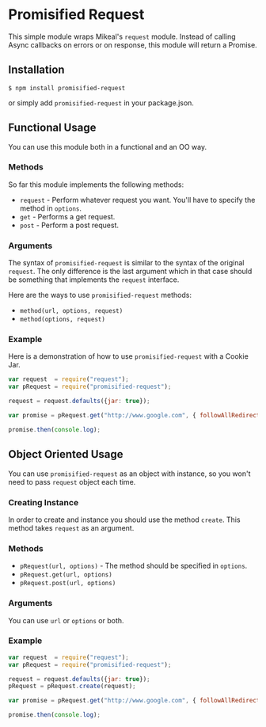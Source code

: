 Promisified Request
===================

This simple module wraps Mikeal's `request` module. Instead of calling Async callbacks on errors or on response, this module
will return a Promise.

## Installation

    $ npm install promisified-request

or simply add `promisified-request` in your package.json.

## Functional Usage

You can use this module both in a functional and an OO way.

### Methods

So far this module implements the following methods:

* `request` - Perform whatever request you want. You'll have to specify the method in `options`.
* `get` - Performs a get request.
* `post` - Perform a post request.

### Arguments

The syntax of `promisified-request` is similar to the syntax of the original `request`. The only difference is the last
argument which in that case should be something that implements the `request` interface.

Here are the ways to use `promisified-request` methods:

* `method(url, options, request)`
* `method(options, request)`

### Example

Here is a demonstration of how to use `promisified-request` with a Cookie Jar.

```javascript
var request  = require("request");
var pRequest = require("promisified-request");

request = request.defaults({jar: true});

var promise = pRequest.get("http://www.google.com", { followAllRedirects: true }, request);

promise.then(console.log);
```

## Object Oriented Usage

You can use `promisified-request` as an object with instance, so you won't need to pass `request` object each time.

### Creating Instance

In order to create and instance you should use the method `create`. This method takes `request` as an argument.

### Methods

* `pRequest(url, options)` - The method should be specified in `options`.
* `pRequest.get(url, options)`
* `pRequest.post(url, options)`

### Arguments

You can use `url` or `options` or both.

### Example

```javascript
var request  = require("request");
var pRequest = require("promisified-request");

request = request.defaults({jar: true});
pRequest = pRequest.create(request);

var promise = pRequest.get("http://www.google.com", { followAllRedirects: true });

promise.then(console.log);
```
